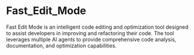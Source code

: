 # Fast_Edit_Mode
Fast Edit Mode is an intelligent code editing and optimization tool designed to assist developers in improving and refactoring their code. The tool leverages multiple AI agents to provide comprehensive code analysis, documentation, and optimization capabilities.
